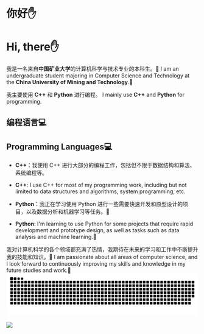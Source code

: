 # 你好✋
  
# Hi, there✋

我是一名来自**中国矿业大学**的计算机科学与技术专业的本科生。🔨
I am an undergraduate student majoring in Computer Science and Technology at the **China University of Mining and Technology**.🔨

我主要使用 **C++** 和 **Python** 进行编程。
I mainly use **C++** and **Python** for programming.

## 编程语言💻
## Programming Languages💻

- **C++**：我使用 C++ 进行大部分的编程工作，包括但不限于数据结构和算法、系统编程等。
- **C++**: I use C++ for most of my programming work, including but not limited to data structures and algorithms, system programming, etc.

- **Python**：我正在学习使用 Python 进行一些需要快速开发和原型设计的项目，以及数据分析和机器学习等任务。😤
- **Python**: I'm learning to use Python for some projects that require rapid development and prototype design, as well as tasks such as data analysis and machine learning.😤

我对计算机科学的各个领域都充满了热情，我期待在未来的学习和工作中不断提升我的技能和知识。👣
I am passionate about all areas of computer science, and I look forward to continuously improving my skills and knowledge in my future studies and work.👣
![](https://raw.githubusercontent.com/javadog-net/javadog-net/output/github-contribution-grid-snake.svg)

![](https://komarev.com/ghpvc/?username=666xz666)

<!---
666xz666/666xz666 is a ✨ special ✨ repository because its `README.md` (this file) appears on your GitHub profile.
You can click the Preview link to take a look at your changes.
--->
